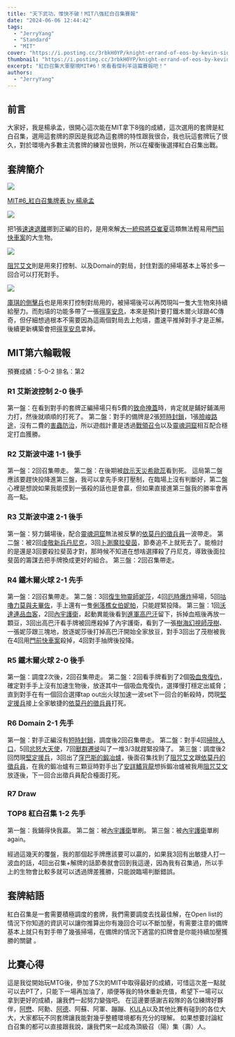 ```yaml
---
title: "天下武功，惟快不破！MIT八強紅白召集賽報"
date: "2024-06-06 12:44:42"
tags:
  - "JerryYang"
  - "Standard"
  - "MIT"
cover: "https://i.postimg.cc/3rbkH0YP/knight-errand-of-eos-by-kevin-sidharta-v0-EGhjx-EUd2tlq-EX0n-JBHBFDSfys7-Zxa-DJ99-PUwgq-At-NE.webp"
thumbnail: "https://i.postimg.cc/3rbkH0YP/knight-errand-of-eos-by-kevin-sidharta-v0-EGhjx-EUd2tlq-EX0n-JBHBFDSfys7-Zxa-DJ99-PUwgq-At-NE.webp"
excerpt: "紅白召集大軍壓境MIT#6！來看看傑利羊這篇賽報吧！"
authors:
  - "JerryYang"
---
```


## 前言

大家好，我是楊承孟，很開心這次能在MIT拿下8強的成績，這次選用的套牌是紅白召集，選用這套牌的原因是我認為這套牌的特性跟我很合，我也玩這套牌玩了很久，對於環境內多數主流套牌的練習也很夠，所以在權衡後選擇紅白召集出戰。

## 套牌簡介

![](https://i.postimg.cc/c4cVPwRS/d579ccad-6cb0-4551-95c3-2ff175c1fb2c.jpg)

[MIT#6_紅白召集牌表 by 楊承孟](https://melee.gg/Decklist/View/401911)

![](https://cards.scryfall.io/large/front/5/2/522aa72b-2b8c-484c-872b-f082101cee35.jpg?1699043186)

把1張[速速退離](https://scryfall.com/card/lci/14/get-lost)挪到正編的目的，是用來解[大一統飛將亞崔夏](https://scryfall.com/card/one/196/atraxa-grand-unifier)這類無法輕易用[門前快車案](https://scryfall.com/card/mkm/8/case-of-the-gateway-express)的大生物。

![](https://cards.scryfall.io/large/front/d/3/d3ca43a4-d194-440f-8099-f1fa103a108d.jpg?1712355236)

[阻咒艾文](https://scryfall.com/card/otj/4/aven-interrupter)則是用來打控制、以及Domain的對局，封住對面的掃場基本上等於多一回合可以打死對手。

![](https://i.postimg.cc/8PVPGKDh/anti-grave.jpg)

[庫琪的側擊兵](https://scryfall.com/card/lci/20/kutzils-flanker)也是用來打控制對局用的，被掃場後可以再閃現叫一隻大生物來持續給壓力。而剋墳的功能多帶了一張[得享安息](https://scryfall.com/card/big/4/rest-in-peace)，本來是預計要打鐵木爾火球跟4C傳奇，但仔細想過根本不需要因為這兩個對局去上剋墳，盡速平推掉對手才是正解。後續更新構築會把[得享安息](https://scryfall.com/card/big/4/rest-in-peace)拿掉。

## MIT第六輪戰報

預賽成績：5-0-2 排名：第2

### R1 艾斯波控制 2-0 後手
第一盤：在看到對手的套牌正編掃場只有5費的[致命掩蓋](https://scryfall.com/card/mkm/83/deadly-cover-up)時，肯定就是鋪好鋪滿用力打，然後就順順的打死了。
第二盤：對手的備牌是2張[短時封鎖](https://scryfall.com/card/dmu/36/temporary-lockdown)，1張[險峻路途](https://scryfall.com/card/vow/124/path-of-peril)，沒有二費的[害蟲防治](https://scryfall.com/card/big/22/pest-control)，所以遊戲計畫是透過[戰領召令](https://scryfall.com/card/mkm/242/warleaders-call)以及[靈魂洞窟](https://scryfall.com/card/lci/269/cavern-of-souls)相互配合穩定打血獲勝。

### R2 艾斯波中速 1-1 後手
第一盤：2回召集帶走。
第二盤：在後期被[啟示天災希歐蕊](https://scryfall.com/card/dmu/107/sheoldred-the-apocalypse)看到死。
這局第二盤應該要趕快投降進第三盤，我可以拿先手來打壓制，在臨場上沒有判斷好，第二盤心裡是想說如果我能摸到一張殺的話也是會贏，但如果直接進第三盤我的勝率會再高一點。

### R3 艾斯波中速 2-1 後手
第一盤：努力鋪場後，配合[靈魂洞窟](https://scryfall.com/card/lci/269/cavern-of-souls)無法被反擊的[依莫丹的徵兵員](https://scryfall.com/card/woe/229/imodanes-recruiter-train-troops)一波帶走。
第二盤：被2回[虔敬新兵丹尼克](https://scryfall.com/card/mid/217/dennick-pious-apprentice-dennick-pious-apparition)，3回[卜測魔拉斐茵](https://scryfall.com/card/snc/213/raffine-scheming-seer)，節奏追不上就死去了。能檢討的是還是3回要殺拉斐茵才對，那時候不知道在想啥選擇殺了丹尼克，導致後面拉斐茵的籌謀去把手牌換成更好的組合。
第三盤：2回召集帶走。

### R4 鐵木爾火球 2-1 先手
第一盤：2回召集帶走。
第二盤：3回[復生物靈師妮莎](https://scryfall.com/card/mat/22/nissa-resurgent-animist)，4回[厄時爆炸](https://scryfall.com/card/mkm/207/ill-timed-explosion)掃場，5回[咕嚕力莫與夫畢佐](https://scryfall.com/card/mom/219/borborygmos-and-fblthp)，手上還有一隻[俐落樵女伯妮帕](https://scryfall.com/card/otj/196/bonny-pall-clearcutter)，只能趕緊投降。
第三盤：1回[沃達連品血客](https://scryfall.com/card/vow/182/voldaren-epicure)，2回[內宇護衛](https://scryfall.com/card/lci/43/warden-of-the-inner-sky)，起動異能後看到[進軍高巴汗](https://scryfall.com/card/mom/22/invasion-of-gobakhan-lightshield-array)留下，拆掉血瓶後再放一顆豆，3回出高巴汗看手牌被回應殺掉了內宇護衛，看到了一張[樹海幻視師茂樹](https://scryfall.com/card/neo/206/shigeki-jukai-visionary)、一張妮莎跟三塊地，放逐妮莎後打掉高巴汗開始全家放豆，對手3回出了茂樹被我在4回用[門前快車案](https://scryfall.com/card/mkm/8/case-of-the-gateway-express)殺掉，4回對手抽牌後投降。

### R5 鐵木爾火球 2-0 後手
第一盤：調度2次後，2回召集帶走。
第二盤：2回看手牌看到了2個[吸血鬼復仇](https://scryfall.com/card/moc/289/vampires-vengeance)，確定對手手上沒有加速生物後，放逐其中一個吸血鬼復仇，選擇慢打穩定出威脅；直到對手在有一個回合選擇tap out出火球加速一波set下一回合的斬殺時，閃現[堅定援兵](https://scryfall.com/card/dmu/29/resolute-reinforcements)接上全家敏捷的[依莫丹的徵兵員](https://scryfall.com/card/woe/229/imodanes-recruiter-train-troops)打死。

### R6 Domain 2-1 先手
第一盤：對手正編沒有[短時封鎖](https://scryfall.com/card/dmu/36/temporary-lockdown)，調度後2回召集帶走。
第二盤：對手4回[掃除人口](https://scryfall.com/card/snc/10/depopulate)，5回[忿怒大天使](https://scryfall.com/card/dmu/3/archangel-of-wrath)，7回[獸群遷徙](https://scryfall.com/card/dmu/165/herd-migration)叫了一堆3/3就趕緊投降了。
第三盤：調度後2回閃現[堅定援兵](https://scryfall.com/card/dmu/29/resolute-reinforcements)，3回出了[窪巴斯的鍛冶爐](https://scryfall.com/card/one/153/urabrasks-forge)，後面召集找到了[阻咒艾文](https://scryfall.com/card/otj/4/aven-interrupter)跟[依莫丹的徵兵員](https://scryfall.com/card/woe/229/imodanes-recruiter-train-troops)，在我的鍛冶爐有三顆豆時對手出了[安詳鰭背龍](https://scryfall.com/card/mat/24/tranquil-frillback)想拆鍛冶爐被我用[阻咒艾文](https://scryfall.com/card/otj/4/aven-interrupter)放逐後，下一回合出徵兵員配合檯面打死。

### R7 Draw

### TOP8 紅白召集 1-2 先手
第一盤：我鋪得快我贏。
第二盤：被[內宇護衛](https://scryfall.com/card/lci/43/warden-of-the-inner-sky)單刷。
第三盤：被[內宇護衛](https://scryfall.com/card/lci/43/warden-of-the-inner-sky)單刷again。

經過這幾天的覆盤，我的那個起手牌應該要可以贏的，如果我3回有出敏捷人打一波血的話，4回出召集+解牌的話節奏就會回到我這邊，因為我有召集過，所以手上的生物會比較多就可以透過牌差獲勝，只能說臨場判斷錯誤。

## 套牌結語

紅白召集是一套需要積極調度的套牌，我們需要調度去找最佳解，在Open list的情況下你知道的資訊可以讓你推算出你有幾回合可以不斷加壓，有需要注意的備牌基本上就只有對手帶了幾張掃場，在備牌的情況下適當的扣牌會是你能持續加壓獲勝的關鍵 。

## 比賽心得

這是我從開始玩MTG後，參加了5次的MIT中取得最好的成績，可惜這次差一點就可以去PT了，只能下一場再加油了，順便等我的特休重新充值，希望下一場可以拿到更好的成績，讓我們一起努力變強吧。
在這邊要感謝吉殺隊的各位練牌好夥伴，[阿懋](https://guildmagesforum.tw/tags/zhi-mao/)、阿勳、[阿德](https://guildmagesforum.tw/tags/enki/)、阿蘇、阿軍、蹦蹦、[KULA](https://guildmagesforum.tw/tags/david-yeh/)以及其他比賽有碰到的各位大大，大家都玩不同套牌讓我能對幾乎整體環境都有充分的理解。
如果想要討論紅白召集的都可以直接跟我說，讓我們來一起成為頂級召（陽）集（壽）人。
